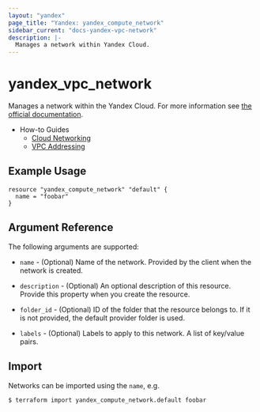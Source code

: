 ```yaml
---
layout: "yandex"
page_title: "Yandex: yandex_compute_network"
sidebar_current: "docs-yandex-vpc-network"
description: |-
  Manages a network within Yandex Cloud.
---
```


# yandex\_vpc\_network

Manages a network within the Yandex Cloud. For more information see
[the official documentation](https://cloud.yandex.com/docs/vpc/concepts/network#network).

* How-to Guides
    * [Cloud Networking](https://cloud.yandex.com/docs/vpc/)
    * [VPC Addressing](https://cloud.yandex.com/docs/vpc/concepts/address)

## Example Usage

```hcl
resource "yandex_compute_network" "default" {
  name = "foobar"
}
```

## Argument Reference

The following arguments are supported:

* `name` - (Optional) Name of the network. Provided by the client when the network is created.

* `description` - (Optional) An optional description of this resource. Provide this property when
  you create the resource.

* `folder_id` - (Optional) ID of the folder that the resource belongs to. If it
    is not provided, the default provider folder is used.

* `labels` - (Optional) Labels to apply to this network. A list of key/value pairs.

## Import

Networks can be imported using the `name`, e.g.

```
$ terraform import yandex_compute_network.default foobar
```
